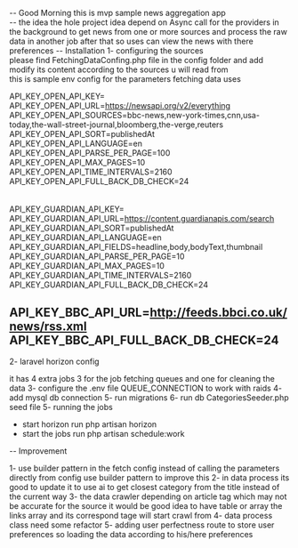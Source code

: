 -- Good Morning 
this is mvp sample news aggregation app  
-- the idea 
the hole project idea depend on Async call for the providers in the background to get news from one or more sources 
and process the raw data in another job after that so uses can view the news with there preferences
-- Installation
1- configuring the sources  
please find FetchingDataConfing.php file in the config folder and add modify  its content according to the sources u will read from <br/>
this is sample env config for the parameters fetching data uses

API_KEY_OPEN_API_KEY=
API_KEY_OPEN_API_URL=https://newsapi.org/v2/everything
API_KEY_OPEN_API_SOURCES=bbc-news,new-york-times,cnn,usa-today,the-wall-street-journal,bloomberg,the-verge,reuters
API_KEY_OPEN_API_SORT=publishedAt
API_KEY_OPEN_API_LANGUAGE=en
API_KEY_OPEN_API_PARSE_PER_PAGE=100
API_KEY_OPEN_API_MAX_PAGES=10
API_KEY_OPEN_API_TIME_INTERVALS=2160
API_KEY_OPEN_API_FULL_BACK_DB_CHECK=24
######
API_KEY_GUARDIAN_API_KEY=
API_KEY_GUARDIAN_API_URL=https://content.guardianapis.com/search
API_KEY_GUARDIAN_API_SORT=publishedAt
API_KEY_GUARDIAN_API_LANGUAGE=en
API_KEY_GUARDIAN_API_FIELDS=headline,body,bodyText,thumbnail
API_KEY_GUARDIAN_API_PARSE_PER_PAGE=10
API_KEY_GUARDIAN_API_MAX_PAGES=10
API_KEY_GUARDIAN_API_TIME_INTERVALS=2160
API_KEY_GUARDIAN_API_FULL_BACK_DB_CHECK=24
#####
API_KEY_BBC_API_URL=http://feeds.bbci.co.uk/news/rss.xml
API_KEY_BBC_API_FULL_BACK_DB_CHECK=24
-- 

2- laravel horizon config 

it has 4 extra jobs 3 for the job fetching queues and one for cleaning the data 
3- configure the .env file QUEUE_CONNECTION to work with raids 
4- add mysql db connection 
5- run migrations 
6- run db CategoriesSeeder.php seed file
5- running the jobs
- start horizon run  php artisan horizon
- start the jobs run php artisan schedule:work

-- Improvement

1- use builder pattern in the fetch config instead of calling the parameters directly from config use builder pattern to improve this
2- in data process its good to update it to use ai to get closest category from the title instead of the current way
3- the data crawler depending on article tag which may not be accurate for the source it would be good idea to have table or array the links array and its correspond  tage will start crawl from 
4- data process class need some refactor
5- adding user perfectness route to store user preferences so loading the data according to his/here preferences 
